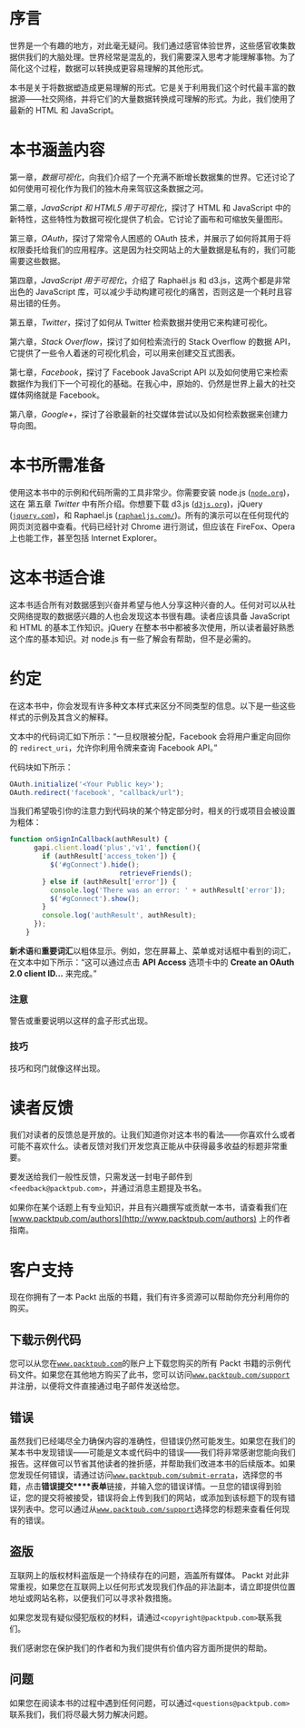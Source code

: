 # 序言

世界是一个有趣的地方，对此毫无疑问。我们通过感官体验世界，这些感官收集数据供我们的大脑处理。世界经常是混乱的，我们需要深入思考才能理解事物。为了简化这个过程，数据可以转换成更容易理解的其他形式。

本书是关于将数据塑造成更易理解的形式。它是关于利用我们这个时代最丰富的数据源——社交网络，并将它们的大量数据转换成可理解的形式。为此，我们使用了最新的 HTML 和 JavaScript。

# 本书涵盖内容

第一章，*数据可视化*，向我们介绍了一个充满不断增长数据集的世界。它还讨论了如何使用可视化作为我们的独木舟来驾驭这条数据之河。

第二章，*JavaScript 和 HTML5 用于可视化*，探讨了 HTML 和 JavaScript 中的新特性，这些特性为数据可视化提供了机会。它讨论了画布和可缩放矢量图形。

第三章，*OAuth*，探讨了常常令人困惑的 OAuth 技术，并展示了如何将其用于将权限委托给我们的应用程序。这是因为社交网站上的大量数据是私有的，我们可能需要这些数据。

第四章，*JavaScript 用于可视化*，介绍了 Raphaël.js 和 d3.js，这两个都是非常出色的 JavaScript 库，可以减少手动构建可视化的痛苦，否则这是一个耗时且容易出错的任务。

第五章，*Twitter*，探讨了如何从 Twitter 检索数据并使用它来构建可视化。

第六章，*Stack Overflow*，探讨了如何检索流行的 Stack Overflow 的数据 API，它提供了一些令人着迷的可视化机会，可以用来创建交互式图表。

第七章，*Facebook*，探讨了 Facebook JavaScript API 以及如何使用它来检索数据作为我们下一个可视化的基础。在我心中，原始的、仍然是世界上最大的社交媒体网络就是 Facebook。

第八章，*Google+*，探讨了谷歌最新的社交媒体尝试以及如何检索数据来创建力导向图。

# 本书所需准备

使用这本书中的示例和代码所需的工具非常少。你需要安装 node.js ([`node.org`](http://node.org))，这在 第五章 *Twitter* 中有所介绍。你想要下载 d3.js ([`d3js.org`](http://d3js.org))，jQuery ([`jquery.com`](http://jquery.com))，和 Raphael.js ([`raphaeljs.com/`](http://raphaeljs.com/))。所有的演示可以在任何现代的网页浏览器中查看。代码已经针对 Chrome 进行测试，但应该在 FireFox、Opera 上也能工作，甚至包括 Internet Explorer。

# 这本书适合谁

这本书适合所有对数据感到兴奋并希望与他人分享这种兴奋的人。任何对可以从社交网络提取的数据感兴趣的人也会发现这本书很有趣。读者应该具备 JavaScript 和 HTML 的基本工作知识。jQuery 在整本书中都被多次使用，所以读者最好熟悉这个库的基本知识。对 node.js 有一些了解会有帮助，但不是必需的。

# 约定

在这本书中，你会发现有许多种文本样式来区分不同类型的信息。以下是一些这些样式的示例及其含义的解释。

文本中的代码词汇如下所示：“一旦权限被分配，Facebook 会将用户重定向回你的 `redirect_uri`，允许你利用令牌来查询 Facebook API。”

代码块如下所示：

```js
OAuth.initialize('<Your Public key>');
OAuth.redirect('facebook', "callback/url");
```

当我们希望吸引你的注意力到代码块的某个特定部分时，相关的行或项目会被设置为粗体：

```js
function onSignInCallback(authResult) {
      gapi.client.load('plus','v1', function(){
        if (authResult['access_token']) {
          $('#gConnect').hide();
                           retrieveFriends();
        } else if (authResult['error']) {
          console.log('There was an error: ' + authResult['error']);
          $('#gConnect').show();
        }
        console.log('authResult', authResult);
      });
    }
```

**新术语**和**重要词汇**以粗体显示。例如，您在屏幕上、菜单或对话框中看到的词汇，在文本中如下所示：“这可以通过点击 **API Access** 选项卡中的 **Create an OAuth 2.0 client ID…** 来完成。”

### 注意

警告或重要说明以这样的盒子形式出现。

### 技巧

技巧和窍门就像这样出现。

# 读者反馈

我们对读者的反馈总是开放的。让我们知道你对这本书的看法——你喜欢什么或者可能不喜欢什么。读者反馈对我们开发您真正能从中获得最多收益的标题非常重要。

要发送给我们一般性反馈，只需发送一封电子邮件到 `<feedback@packtpub.com>`，并通过消息主题提及书名。

如果你在某个话题上有专业知识，并且有兴趣撰写或贡献一本书，请查看我们在 [www.packtpub.com/authors](http://www.packtpub.com/authors) 上的作者指南。

# 客户支持

现在你拥有了一本 Packt 出版的书籍，我们有许多资源可以帮助你充分利用你的购买。

## 下载示例代码

您可以从您在[`www.packtpub.com`](http://www.packtpub.com)的账户上下载您购买的所有 Packt 书籍的示例代码文件。如果您在其他地方购买了此书，您可以访问[`www.packtpub.com/support`](http://www.packtpub.com/support)并注册，以便将文件直接通过电子邮件发送给您。

## 错误

虽然我们已经竭尽全力确保内容的准确性，但错误仍然可能发生。如果您在我们的某本书中发现错误——可能是文本或代码中的错误——我们将非常感谢您能向我们报告。这样做可以节省其他读者的挫折感，并帮助我们改进本书的后续版本。如果您发现任何错误，请通过访问[`www.packtpub.com/submit-errata`](http://www.packtpub.com/submit-errata)，选择您的书籍，点击**错误提交****表单**链接，并输入您的错误详情。一旦您的错误得到验证，您的提交将被接受，错误将会上传到我们的网站，或添加到该标题下的现有错误列表中。您可以通过从[`www.packtpub.com/support`](http://www.packtpub.com/support)选择您的标题来查看任何现有的错误。

## 盗版

互联网上的版权材料盗版是一个持续存在的问题，涵盖所有媒体。 Packt 对此非常重视，如果您在互联网上以任何形式发现我们作品的非法副本，请立即提供位置地址或网站名称，以便我们可以寻求补救措施。

如果您发现有疑似侵犯版权的材料，请通过`<copyright@packtpub.com>`联系我们。

我们感谢您在保护我们的作者和为我们提供有价值内容方面所提供的帮助。

## 问题

如果您在阅读本书的过程中遇到任何问题，可以通过`<questions@packtpub.com>`联系我们，我们将尽最大努力解决问题。
